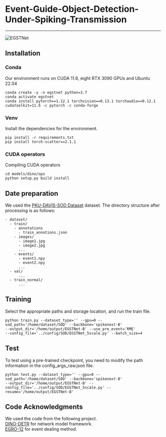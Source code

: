 # Event-Guide-Object-Detection-Under-Spiking-Transmission
***
![EGSTNet](https://github.com/wang1239t/myimg/blob/main/EGSTNet_1.png)
## Installation
### Conda
Our environment runs on CUDA 11.6, eight RTX 3090 GPUs and Ubuntu 22.04
```
conda create -y -n egstnet python=3.7
conda activate egstnet
conda install pytorch==1.12.1 torchvision==0.13.1 torchaudio==0.12.1 cudatoolkit=11.6 -c pytorch -c conda-forge
```
### Venv
Install the dependencies for the environment.
```
pip install -r requirements.txt
pip install torch-scatter==2.1.1
```
### CUDA operators
Compiling CUDA operators
```
cd models/dino/ops
python setup.py build install
```
## Date preparation
We used the [PKU-DAVIS-SOD Dataset](https://openi.pcl.ac.cn/LiDianze/PKU-DAVIS-SOD) dataset.
The directory structure after processing is as follows:
```
- dataset/
  - train/
    - annotations
      - train_annotions.json
    - images/
      - image1.jpg
      - image2.jpg
      ...
    - events/
      - event1.npy
      - event2.npy
      ...
  - val/
      ...
  - train_normal/
      ...
```
## Training
Select the appropriate paths and storage location, and run the train file.
```
python train.py --dataset_type='' --gpu=0 --sod_path='/home/dataset/SOD' --backbone='spikenext-B'
--output_dir='/home/output/EGSTNet-B' --use_pre_event='RME'
--config_file='../config/SOD/EGSTNet_5scale.py' --batch_size=4
```

## Test
To test using a pre-trained checkpoint, you need to modify the path information in the config_args_raw.json file.
```
python test.py --dataset_type='' --gpu=0 --sod_path='/home/dataset/SOD' --backbone='spikenext-B'
--output_dir='/home/output/EGSTNet-B' --config_file='../config/SOD/EGSTNet_5scale.py' --resume='/home/output/EGSTNet-B'
```

## Code Acknowledgments
We used the code from the following project. <br>
[DINO-DETR](https://github.com/IDEA-Research/DINO) for network model framework. <br>
[EGRO-12](https://github.com/uzh-rpg/event_representation_study) for event dealing method.
